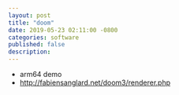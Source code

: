 ```yaml
---
layout: post
title: "doom"
date: 2019-05-23 02:11:00 -0800
categories: software
published: false
description:
---
```


* arm64 demo
* http://fabiensanglard.net/doom3/renderer.php
